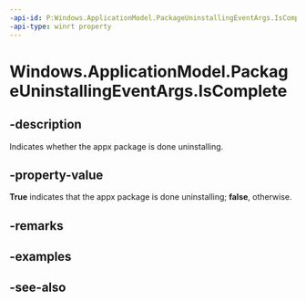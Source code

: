 ```yaml
---
-api-id: P:Windows.ApplicationModel.PackageUninstallingEventArgs.IsComplete
-api-type: winrt property
---
```


<!-- Property syntax
public bool IsComplete { get; }
-->

# Windows.ApplicationModel.PackageUninstallingEventArgs.IsComplete

## -description
Indicates whether the appx package is done uninstalling.

## -property-value
**True** indicates that the appx package is done uninstalling; **false**, otherwise.

## -remarks

## -examples

## -see-also

